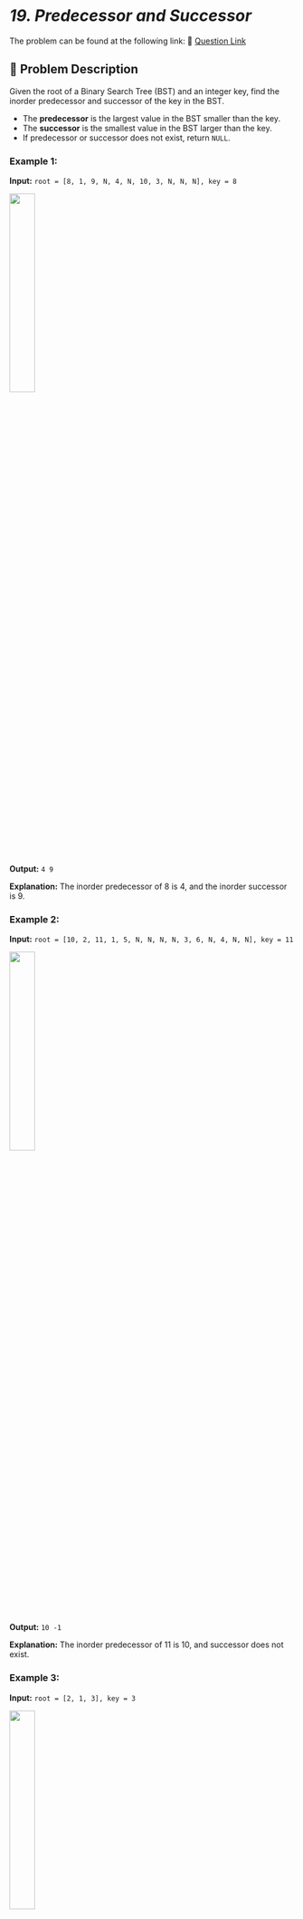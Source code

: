 # *19. Predecessor and Successor*

The problem can be found at the following link: 🔗 [Question Link](https://www.geeksforgeeks.org/problems/predecessor-and-successor/1)


## **🧩 Problem Description**

Given the root of a Binary Search Tree (BST) and an integer key, find the inorder predecessor and successor of the key in the BST.

* The **predecessor** is the largest value in the BST smaller than the key.
* The **successor** is the smallest value in the BST larger than the key.
* If predecessor or successor does not exist, return `NULL`.

### **Example 1:**

**Input:**
`root = [8, 1, 9, N, 4, N, 10, 3, N, N, N], key = 8`

<img src="https://github.com/user-attachments/assets/f8dcc4c4-0cac-4f23-a203-665bde8f1352" width="30%">


**Output:**
`4 9`

**Explanation:**
The inorder predecessor of 8 is 4, and the inorder successor is 9.

### **Example 2:**

**Input:**
`root = [10, 2, 11, 1, 5, N, N, N, N, 3, 6, N, 4, N, N], key = 11`

<img src="https://github.com/user-attachments/assets/204dd524-f03e-41d6-983e-9db2718d1650" width="30%">


**Output:**
`10 -1`

**Explanation:**
The inorder predecessor of 11 is 10, and successor does not exist.

### **Example 3:**

**Input:**
`root = [2, 1, 3], key = 3`

<img src="https://github.com/user-attachments/assets/894d634e-0ec6-4472-bd46-8e86ca7bfd71" width="30%">


**Output:**
`2 -1`

**Explanation:**
The inorder predecessor of 3 is 2, and successor does not exist.

## **🔒 Constraints**

* \$1 \leq \text{Number of Nodes} \leq 10^4\$
* $1 <= node->data <= 10^6$
* \$1 \leq \text{Key Value} \leq 10^5\$


## **✅ My Approach**

### **Iterative BST Search Using BST Properties**

The BST property allows us to find predecessor and successor without full traversal:

* **Predecessor:** The last node encountered with value less than `key` during a search down the tree.
* **Successor:** The last node encountered with value greater than `key` during a search down the tree.

### **Algorithm Steps:**

1. Initialize two pointers: `pre` and `suc` to `nullptr`.
2. To find predecessor:

   * Start from root.
   * Move right if current node's value `< key`, update `pre` to current node.
   * Else move left.
3. To find successor:

   * Start from root.
   * Move left if current node's value `> key`, update `suc` to current node.
   * Else move right.
4. Return the pair `{pre, suc}`.

This approach leverages BST ordering and runs in time proportional to the height of the tree, typically O(log N) for balanced BSTs.

## **🧮 Time and Auxiliary Space Complexity**

* **Expected Time Complexity:** O(h), where `h` is the height of the BST, as each search for predecessor and successor traverses at most from root to leaf.
* **Expected Auxiliary Space Complexity:** O(1), as we use only a fixed number of pointers and no extra data structures.


## **🧠 Code (C++)**

```cpp
class Solution {
  public:
    vector<Node*> findPreSuc(Node* root, int key) {
        Node *pre = nullptr, *suc = nullptr;
        Node* curr = root;
        while (curr) {
            if (curr->data < key) {
                pre = curr;
                curr = curr->right;
            } else curr = curr->left;
        }
        curr = root;
        while (curr) {
            if (curr->data > key) {
                suc = curr;
                curr = curr->left;
            } else curr = curr->right;
        }
        return {pre, suc};
    }
};
```


<details>
<summary><h2 align="center">⚡ Alternative Approaches</h2></summary>

## 📊 **2️⃣ Recursive Traversal Method**

### **Algorithm Steps:**

1. Initialize `pre` and `suc` to `nullptr`.
2. Recursively traverse the BST:

   * If `node->data == key`:

     * Go to the **rightmost** node in left subtree for predecessor.
     * Go to the **leftmost** node in right subtree for successor.
   * If `node->data < key`: update `pre` and move right.
   * If `node->data > key`: update `suc` and move left.

```cpp
class Solution {
  void find(Node* root, Node*& pre, Node*& suc, int key) {
    if (!root) return;
    if (root->data == key) {
        Node* l = root->left;
        while (l) pre = l, l = l->right;
        Node* r = root->right;
        while (r) suc = r, r = r->left;
    } else if (root->data > key) {
        suc = root;
        find(root->left, pre, suc, key);
    } else {
        pre = root;
        find(root->right, pre, suc, key);
    }
  }

  public:
    vector<Node*> findPreSuc(Node* root, int key) {
        Node *pre = nullptr, *suc = nullptr;
        find(root, pre, suc, key);
        return {pre, suc};
    }
};
```

### ✅ **Why This Approach?**

* Easy to implement and reason about.
* Handles edge cases (node with given key exists) clearly.

#### 📝 **Complexity Analysis:**

* **Time:** 🔸 O(h)
* **Auxiliary Space:** 🔸 O(h) (recursion stack)


## 📊 **3️⃣ Inorder Traversal + Linear Scan**

### **Algorithm Steps:**

1. Perform **inorder traversal** and store nodes in a vector.
2. Scan through vector:

   * Last node with value `< key` → predecessor.
   * First node with value `> key` → successor.

```cpp
class Solution {
  void inorder(Node* root, vector<Node*>& nodes) {
    if (!root) return;
    inorder(root->left, nodes);
    nodes.push_back(root);
    inorder(root->right, nodes);
  }

  public:
    vector<Node*> findPreSuc(Node* root, int key) {
        vector<Node*> nodes;
        inorder(root, nodes);
        Node *pre = nullptr, *suc = nullptr;
        for (Node* node : nodes) {
            if (node->data < key) pre = node;
            else if (node->data > key) {
                suc = node;
                break;
            }
        }
        return {pre, suc};
    }
};
```

### ✅ **Why This Approach?**

* Very intuitive.
* Allows easy post-processing or reuse of full traversal data.

#### 📝 **Complexity Analysis:**

* **Time:** 🔸 O(N)
* **Auxiliary Space:** 🔸 O(N)


## 📊 **4️⃣ Morris Inorder Traversal (O(1) Space)**

### **Algorithm Steps:**

1. Use **Morris traversal** to visit nodes in-order **without recursion or stack**.
2. While visiting:

   * Keep track of last node `< key` as predecessor.
   * First node `> key` becomes successor.

```cpp
class Solution {
  public:
    vector<Node*> findPreSuc(Node* root, int key) {
        Node *pre = nullptr, *suc = nullptr, *curr = root;

        while (curr) {
            if (!curr->left) {
                if (curr->data < key) pre = curr;
                else if (curr->data > key && !suc) suc = curr;
                curr = curr->right;
            } else {
                Node* pred = curr->left;
                while (pred->right && pred->right != curr)
                    pred = pred->right;

                if (!pred->right) {
                    pred->right = curr;
                    curr = curr->left;
                } else {
                    pred->right = nullptr;
                    if (curr->data < key) pre = curr;
                    else if (curr->data > key && !suc) suc = curr;
                    curr = curr->right;
                }
            }
        }

        return {pre, suc};
    }
};
```

### ✅ **Why This Approach?**

* Best when minimizing auxiliary space is required.
* No stack or recursion—constant space.

#### 📝 **Complexity Analysis:**

* **Time:** 🔸 O(N)
* **Auxiliary Space:** 🟢 O(1)


## 🆚 Comparison


| **Approach**          | ⏱️ **Time** | 🗂️ **Space** | ✅ **Pros**                      | ⚠️ **Cons**                          |
| --------------------- | ----------- | ------------- | ------------------------------- | ------------------------------------ |
| Iterative BST Walk    | 🟢 O(h)     | 🟢 O(1)       | Fastest and clean               | Doesn’t handle exact-key node logic  |
| Recursive Traversal   | 🟢 O(h)     | 🔸 O(h)       | Handles key match subtree logic | Extra space from recursion           |
| Inorder + Linear Scan | 🔸 O(N)     | 🔸 O(N)       | Simple to code                  | Inefficient for large balanced trees |
| Morris Traversal      | 🔸 O(N)     | 🟢 O(1)       | True constant-space             | Trickier to implement                |


### ✅ **Best Choice by Scenario**

| **Scenario**                       | **Recommended Approach** |
| ---------------------------------- | ------------------------ |
| 🚀 Time-efficient & minimal memory | 🥇 Iterative BST Walk    |
| 🎯 Need to handle exact key logic  | 🥈 Recursive Traversal   |
| 📊 Want to reuse full inorder list | 🥉 Inorder + Linear Scan |
| 💡 Memory-constrained environment  | 🏅 Morris Traversal      |


</details>

## **🧑‍💻 Code (Java)**

```java
class Solution {
    public ArrayList<Node> findPreSuc(Node root, int key) {
        Node pre = null, suc = null, curr = root;
        while (curr != null) {
            if (curr.data < key) {
                pre = curr;
                curr = curr.right;
            } else {
                curr = curr.left;
            }
        }
        curr = root;
        while (curr != null) {
            if (curr.data > key) {
                suc = curr;
                curr = curr.left;
            } else {
                curr = curr.right;
            }
        }
        ArrayList<Node> res = new ArrayList<>();
        res.add(pre);
        res.add(suc);
        return res;
    }
}
```

## **🐍 Code (Python)**

```python
class Solution:
    def findPreSuc(self, root, key):
        pre = suc = None
        curr = root
        while curr:
            if curr.data < key:
                pre = curr
                curr = curr.right
            else:
                curr = curr.left
        curr = root
        while curr:
            if curr.data > key:
                suc = curr
                curr = curr.left
            else:
                curr = curr.right
        return [pre, suc]
```


## 🧠 Contribution and Support

For discussions, questions, or doubts related to this solution, feel free to connect on LinkedIn: [📬 Any Questions?](https://www.linkedin.com/in/patel-hetkumar-sandipbhai-8b110525a/). Let’s make this learning journey more collaborative!

⭐ **If you find this helpful, please give this repository a star!** ⭐

--- 

<div align="center">
  <h3><b>📍Visitor Count</b></h3>
</div>

<p align="center">
  <img src="https://profile-counter.glitch.me/Hunterdii/count.svg" />
</p>
